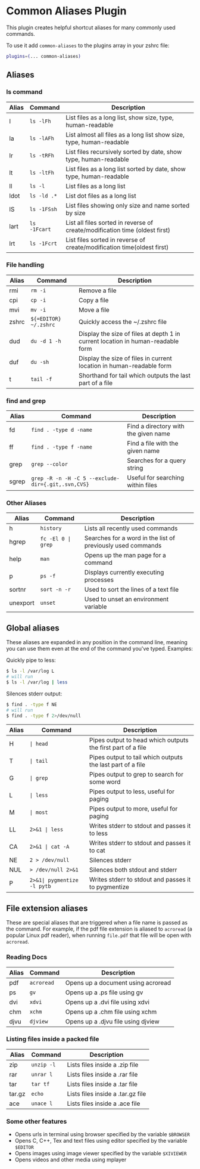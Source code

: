 # Common Aliases Plugin

This plugin creates helpful shortcut aliases for many commonly used commands.

To use it add `common-aliases` to the plugins array in your zshrc file:

```zsh
plugins=(... common-aliases)
```

## Aliases

### ls command

| Alias | Command       | Description                                                                    |
|-------|---------------|--------------------------------------------------------------------------------|
| l     | `ls -lFh`     | List files as a long list, show size, type, human-readable                     |
| la    | `ls -lAFh`    | List almost all files as a long list show size, type, human-readable           |
| lr    | `ls -tRFh`    | List files recursively sorted by date, show type, human-readable               |
| lt    | `ls -ltFh`    | List files as a long list sorted by date, show type, human-readable            |
| ll    | `ls -l`       | List files as a long list                                                      |
| ldot  | `ls -ld .*`   | List dot files as a long list                                                  |
| lS    | `ls -1FSsh`   | List files showing only size and name sorted by size                           |
| lart  | `ls -1Fcart`  | List all files sorted in reverse of create/modification time (oldest first)    |
| lrt   | `ls -1Fcrt`   | List files sorted in reverse of create/modification time(oldest first)         |

### File handling

| Alias | Command               | Description                                                                        |
|-------|-----------------------|------------------------------------------------------------------------------------|
| rmi   | `rm -i`               | Remove a file                                                                      |
| cpi   | `cp -i`               | Copy a file                                                                        |
| mvi   | `mv -i`               | Move a file                                                                        |
| zshrc | `${=EDITOR} ~/.zshrc` | Quickly access the ~/.zshrc file                                                   |
| dud   | `du -d 1 -h`          | Display the size of files at depth 1 in current location in human-readable form    |
| duf   | `du -sh`              | Display the size of files in current location in human-readable form               |
| t     | `tail -f`             | Shorthand for tail which outputs the last part of a file                           |

### find and grep

| Alias | Command                                             | Description                             |
|-------|-----------------------------------------------------|-----------------------------------------|
| fd    | `find . -type d -name`                              | Find a directory with the given name    |
| ff    | `find . -type f -name`                              | Find a file with the given name         |
| grep  | `grep --color`                                      | Searches for a query string             |
| sgrep | `grep -R -n -H -C 5 --exclude-dir={.git,.svn,CVS}`  | Useful for searching within files       |

### Other Aliases

| Alias     | Command             | Description                                                 |
|-----------|---------------------|-------------------------------------------------------------|
| h         | `history`           | Lists all recently used commands                            |
| hgrep     | `fc -El 0 \| grep`  | Searches for a word in the list of previously used commands |
| help      | `man`               | Opens up the man page for a command                         |
| p         | `ps -f`             | Displays currently executing processes                      |
| sortnr    | `sort -n -r`        | Used to sort the lines of a text file                       |
| unexport  | `unset`             | Used to unset an environment variable                       |

## Global aliases

These aliases are expanded in any position in the command line, meaning you can use them even at the
end of the command you've typed. Examples:

Quickly pipe to less:
```zsh
$ ls -l /var/log L
# will run
$ ls -l /var/log | less
```
Silences stderr output:
```zsh
$ find . -type f NE
# will run
$ find . -type f 2>/dev/null
```

| Alias | Command                     | Description                                                 |
|-------|-----------------------------|-------------------------------------------------------------| 
| H     | `\| head`                   | Pipes output to head which outputs the first part of a file |
| T     | `\| tail`                   | Pipes output to tail which outputs the last part of a file  |
| G     | `\| grep`                   | Pipes output to grep to search for some word                |
| L     | `\| less`                   | Pipes output to less, useful for paging                     |
| M     | `\| most`                   | Pipes output to more, useful for paging                     |
| LL    | `2>&1 \| less`              | Writes stderr to stdout and passes it to less               |
| CA    | `2>&1 \| cat -A`            | Writes stderr to stdout and passes it to cat                |
| NE    | `2 > /dev/null`             | Silences stderr                                             |
| NUL   | `> /dev/null 2>&1`          | Silences both stdout and stderr                             |
| P     | `2>&1\| pygmentize -l pytb` | Writes stderr to stdout and passes it to pygmentize         |

## File extension aliases

These are special aliases that are triggered when a file name is passed as the command. For example,
if the pdf file extension is aliased to `acroread` (a popular Linux pdf reader), when running `file.pdf`
that file will be open with `acroread`.

### Reading Docs

| Alias | Command     | Description                         |
|-------|-------------|-------------------------------------|
| pdf   | `acroread`  | Opens up a document using acroread  |
| ps    | `gv`        | Opens up a .ps file using gv        |
| dvi   | `xdvi`      | Opens up a .dvi file using xdvi     | 
| chm   | `xchm`      | Opens up a .chm file using xchm     |
| djvu  | `djview`    | Opens up a .djvu file using djview  |

### Listing files inside a packed file

| Alias   | Command     | Description                         |
|---------|-------------|-------------------------------------|
| zip     | `unzip -l`  | Lists files inside a .zip file      |
| rar     | `unrar l`   | Lists files inside a .rar file      |
| tar     | `tar tf`    | Lists files inside a .tar file      |
| tar.gz  | `echo`      | Lists files inside a .tar.gz file   |
| ace     | `unace l`   | Lists files inside a .ace file      |

### Some other features

- Opens urls in terminal using browser specified by the variable `$BROWSER`
- Opens C, C++, Tex and text files using editor specified by the variable `$EDITOR`
- Opens images using image viewer specified by the variable `$XIVIEWER`
- Opens videos and other media using mplayer
